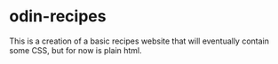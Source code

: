 # odin-recipes
This is a creation of a basic recipes website that will eventually contain some CSS, but for now is plain html.